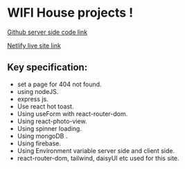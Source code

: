 # WIFI House projects !


[Github server side code link](https://github.com/programming-hero-web-course2/b6-quiz-crackerz-atikdev-bd.git)


[Netlify live site link](https://quiz-camp-site.netlify.app/)

## Key specification:
* set a page for 404 not found.
* using nodeJS.
* express js.
* Use react hot toast.
* Using useForm with react-router-dom.
* Using react-photo-view.
* Using spinner loading.
* Using mongoDB .
* Using firebase.
* Using Environment variable server side and client side. 
* react-router-dom,  tailwind, daisyUI etc used for this site.